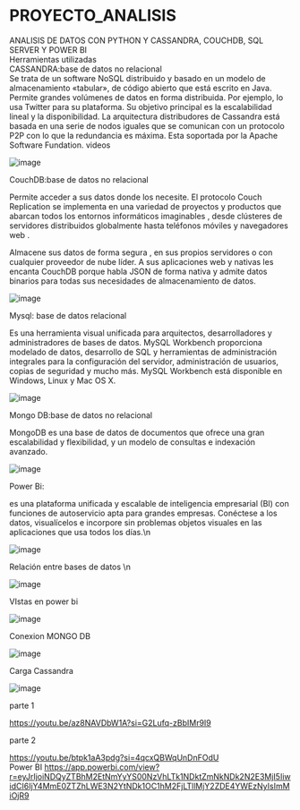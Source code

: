 # PROYECTO_ANALISIS
ANALISIS DE DATOS CON PYTHON Y CASSANDRA, COUCHDB, SQL SERVER Y POWER BI</br>
Herramientas utilizadas </br>
CASSANDRA:base de datos no relacional </br>
Se trata de un software NoSQL distribuido y basado en un modelo de almacenamiento «tabular», de código abierto que está escrito en Java. Permite grandes volúmenes de datos en forma distribuida. Por ejemplo, lo usa Twitter para su plataforma. Su objetivo principal es la escalabilidad lineal y la disponibilidad. La arquitectura distribudores de Cassandra está basada en una serie de nodos iguales que se comunican con un protocolo P2P con lo que la redundancia es máxima. Esta soportada por la Apache Software Fundation.
videos </br>


![image](https://github.com/AlejandroChango/PROYECTO_ANALISIS/assets/117754050/07351ee3-331c-427f-8939-2dd5768cf5d7)</br>



CouchDB:base de datos no relacional </br>


Permite acceder a sus datos donde los necesite. El protocolo Couch Replication se implementa en una variedad de proyectos y productos que abarcan todos los entornos informáticos imaginables , desde clústeres de servidores distribuidos globalmente hasta teléfonos móviles y navegadores web .</br>



Almacene sus datos de forma segura , en sus propios servidores o con cualquier proveedor de nube líder. A sus aplicaciones web y nativas les encanta CouchDB porque habla JSON de forma nativa y admite datos binarios para todas sus necesidades de almacenamiento de datos.</br>


![image](https://github.com/AlejandroChango/PROYECTO_ANALISIS/assets/117754050/f82e19a5-8744-4081-b5b5-175f8ef46d70)</br>


Mysql: base de datos relacional </br>


Es una herramienta visual unificada para arquitectos, desarrolladores y administradores de bases de datos. MySQL Workbench proporciona modelado de datos, desarrollo de SQL y herramientas de administración integrales para la configuración del servidor, administración de usuarios, copias de seguridad y mucho más. MySQL Workbench está disponible en Windows, Linux y Mac OS X.</br>


![image](https://github.com/AlejandroChango/PROYECTO_ANALISIS/assets/117754050/9776c966-c676-4ebc-a526-921913d023bd)</br>


Mongo DB:base de datos no relacional </br>


MongoDB es una base de datos de documentos que ofrece una gran escalabilidad y flexibilidad, y un modelo de consultas e indexación avanzado.</br>


![image](https://github.com/AlejandroChango/PROYECTO_ANALISIS/assets/117754050/f1e3d7d9-c363-4dc6-8a11-8f55c2498fba)</br>


Power Bi:</br>


es una plataforma unificada y escalable de inteligencia empresarial (BI) con funciones de autoservicio apta para grandes empresas. Conéctese a los datos, visualícelos e incorpore sin problemas objetos visuales en las aplicaciones que usa todos los días.\n</br>


![image](https://github.com/AlejandroChango/PROYECTO_ANALISIS/assets/117754050/d255d0d0-c8f1-48f5-a649-7a18b760b2a1)</br>


 Relación entre bases de datos \n</br>

 
 ![image](https://github.com/AlejandroChango/PROYECTO_ANALISIS/assets/117754050/2a479205-527e-44ad-8e43-b9939bb9f89b)</br>

 
VIstas en power bi</br>


![image](https://github.com/AlejandroChango/PROYECTO_ANALISIS/assets/117754050/1dcf09bf-711d-46e3-aba0-f397029bfcaf)</br>


 Conexion MONGO DB </br>

![image](https://github.com/AlejandroChango/PROYECTO_ANALISIS/assets/117754050/0aeb5219-92b5-4cf4-b924-350f5bdac452)</br>

 Carga Cassandra </br>

![image](https://github.com/AlejandroChango/PROYECTO_ANALISIS/assets/117754050/9d05016b-c3be-413b-93da-9b5054756f33)</br>


parte 1</br>

https://youtu.be/az8NAVDbW1A?si=G2Lufq-zBbIMr9I9</br>

parte 2</br>

https://youtu.be/btpk1aA3pdg?si=4qcxQBWqUnDnFOdU</br>
Power BI
https://app.powerbi.com/view?r=eyJrIjoiNDQyZTBhM2EtNmYyYS00NzVhLTk1NDktZmNkNDk2N2E3MjI5IiwidCI6IjY4MmE0ZTZhLWE3N2YtNDk1OC1hM2FjLTllMjY2ZDE4YWEzNyIsImMiOjR9
